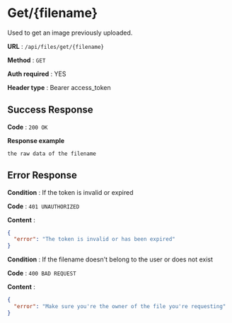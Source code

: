 # Get/{filename}

Used to get an image previously uploaded.

**URL** : `/api/files/get/{filename}`

**Method** : `GET`

**Auth required** : YES

**Header type** : Bearer access_token

## Success Response

**Code** : `200 OK`

**Response example**

```raw
the raw data of the filename
```

## Error Response

**Condition** : If the token is invalid or expired

**Code** : `401 UNAUTHORIZED`

**Content** :

```json
{
  "error": "The token is invalid or has been expired"
}
```

**Condition** : If the filename doesn't belong to the user or does not exist

**Code** : `400 BAD REQUEST`

**Content** :

```json
{
  "error": "Make sure you're the owner of the file you're requesting"
}
```